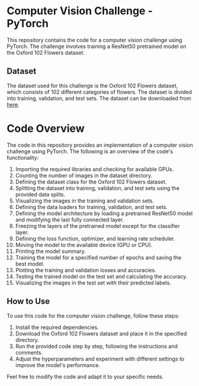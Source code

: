 # Computer Vision Challenge - PyTorch

This repository contains the code for a computer vision challenge using PyTorch. The challenge involves training a ResNet50 pretrained model on the Oxford 102 Flowers dataset.

## Dataset
The dataset used for this challenge is the Oxford 102 Flowers dataset, which consists of 102 different categories of flowers. The dataset is divided into training, validation, and test sets. The dataset can be downloaded from [here](https://www.robots.ox.ac.uk/~vgg/data/flowers/102/).


# Code Overview

The code in this repository provides an implementation of a computer vision challenge using PyTorch. The following is an overview of the code's functionality:

1. Importing the required libraries and checking for available GPUs.
2. Counting the number of images in the dataset directory.
3. Defining the dataset class for the Oxford 102 Flowers dataset.
4. Splitting the dataset into training, validation, and test sets using the provided data splits.
5. Visualizing the images in the training and validation sets.
6. Defining the data loaders for training, validation, and test sets.
7. Defining the model architecture by loading a pretrained ResNet50 model and modifying the last fully connected layer.
8. Freezing the layers of the pretrained model except for the classifier layer.
9. Defining the loss function, optimizer, and learning rate scheduler.
10. Moving the model to the available device (GPU or CPU).
11. Printing the model summary.
12. Training the model for a specified number of epochs and saving the best model.
13. Plotting the training and validation losses and accuracies.
14. Testing the trained model on the test set and calculating the accuracy.
15. Visualizing the images in the test set with their predicted labels.

## How to Use

To use this code for the computer vision challenge, follow these steps:

1. Install the required dependencies.
2. Download the Oxford 102 Flowers dataset and place it in the specified directory.
3. Run the provided code step by step, following the instructions and comments.
4. Adjust the hyperparameters and experiment with different settings to improve the model's performance.

Feel free to modify the code and adapt it to your specific needs. 
